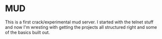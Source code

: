 # MUD
This is a first crack/experimental mud server. I started with the telnet stuff and now I'm wresting with getting the projects all structured right and some of the basics built out.
